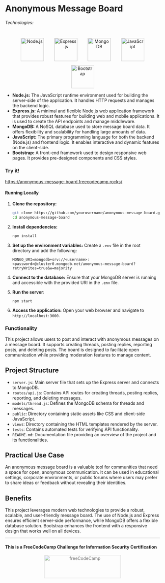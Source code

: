 # Anonymous Message Board

###### Technologies:
<p align="center">
<img src="https://img.icons8.com/color/75/000000/nodejs.png" width="75" height="75" alt="Node.js" style="margin: 10px 15px 0 15px;" />
<img src="https://img.icons8.com/color/75/000000/express.png" width="75" height="75" alt="Express.js" style="margin: 10px 15px 0 15px;" />
<img src="https://img.icons8.com/color/75/000000/mongodb.png" width="75" height="75" alt="MongoDB" style="margin: 10px 15px 0 15px;" />
<img src="https://img.icons8.com/color/75/000000/javascript.png" width="75" height="75" alt="JavaScript" style="margin: 10px 15px 0 15px;" />
<img src="https://img.icons8.com/color/75/000000/bootstrap.png" width="75" height="75" alt="Bootstrap" style="margin: 10px 15px 0 15px;" />
</p>

- **Node.js:** The JavaScript runtime environment used for building the server-side of the application. It handles HTTP requests and manages the backend logic.
- **Express.js:** A minimal and flexible Node.js web application framework that provides robust features for building web and mobile applications. It is used to create the API endpoints and manage middleware.
- **MongoDB:** A NoSQL database used to store message board data. It offers flexibility and scalability for handling large amounts of data.
- **JavaScript:** The primary programming language for both the backend (Node.js) and frontend logic. It enables interactive and dynamic features on the client-side.
- **Bootstrap:** A front-end framework used to design responsive web pages. It provides pre-designed components and CSS styles.

### Try it!
https://anonymous-message-board.freecodecamp.rocks/

#### Running Locally

1. **Clone the repository:**
   ```sh
   git clone https://github.com/yourusername/anonymous-message-board.git
   cd anonymous-message-board
   ```

2. **Install dependencies:**
   ```sh
   npm install
   ```

3. **Set up the environment variables:**
   Create a `.env` file in the root directory and add the following:
   ```env
   MONGO_URI=mongodb+srv://<username>:<password>@cluster0.mongodb.net/anonymous-message-board?retryWrites=true&w=majority
   ```

4. **Connect to the database:**
   Ensure that your MongoDB server is running and accessible with the provided URI in the `.env` file.

5. **Run the server:**
   ```sh
   npm start
   ```

6. **Access the application:**
   Open your web browser and navigate to `http://localhost:3000`.

### Functionality

This project allows users to post and interact with anonymous messages on a message board. It supports creating threads, posting replies, reporting posts, and deleting posts. The board is designed to facilitate open communication while providing moderation features to manage content.

## Project Structure

- `server.js`: Main server file that sets up the Express server and connects to MongoDB.
- `routes/api.js`: Contains API routes for creating threads, posting replies, reporting, and deleting messages.
- `models/thread.js`: Defines the MongoDB schema for threads and messages.
- `public`: Directory containing static assets like CSS and client-side JavaScript.
- `views`: Directory containing the HTML templates rendered by the server.
- `tests`: Contains automated tests for verifying API functionality.
- `README.md`: Documentation file providing an overview of the project and its functionalities.

## Practical Use Case

An anonymous message board is a valuable tool for communities that need a space for open, anonymous communication. It can be used in educational settings, corporate environments, or public forums where users may prefer to share ideas or feedback without revealing their identities.

## Benefits

This project leverages modern web technologies to provide a robust, scalable, and user-friendly message board. The use of Node.js and Express ensures efficient server-side performance, while MongoDB offers a flexible database solution. Bootstrap enhances the frontend with a responsive design that works well on all devices.

---
#### This is a FreeCodeCamp Challenge for Information Security Certification
<p align="center">
<img src="https://cdn.freecodecamp.org/platform/universal/fcc_primary.svg" width="250" height="75" alt="freeCodeCamp" style="margin: 0 15px; opacity: 0.6" />
</p>